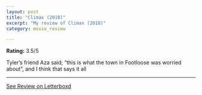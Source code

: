 ```yaml
---
layout: post
title: "Climax (2018)"
excerpt: "My review of Climax (2018)"
category: movie_review

---
```


**Rating:** 3.5/5

Tyler’s friend Aza said; “this is what the town in Footloose was worried about”, and I think that says it all

<hr>

[See Review on Letterboxd](https://boxd.it/2kYx3X)
